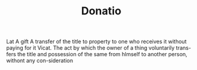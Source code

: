 ---
title: Donatio
letter: D
permalink: "/definitions/bld-donatio.html"
body: Lat A gift A transfer of the title to property to one who receives it without
  paying for it Vicat. The act by which the owner of a thing voluntarily trans-fers
  the title and possession of the same from hlmself to another person, withont any
  con-sideration
published_at: '2018-07-07'
source: Black's Law Dictionary 2nd Ed (1910)
layout: post
---